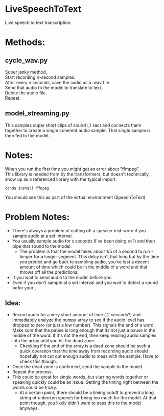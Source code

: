 # LiveSpeechToText
Live speech to text transcription.

# Methods:

## cycle_wav.py

Super janky method.  
Start recording n-second samples.  
After every n seconds, save the audio as a .wav file.  
Send that audio to the model to translate to text.  
Delete the audio file.  
Repeat.  

## model_streaming.py

This samples super short clips of sound (.1 sec) and connects them together to create a single coherent audio sample. That single sample is then fed to the model.

# Notes:
When you run the first time you might get an error about "ffmpeg".  
This library is needed from by the transformers, but doesn't technically show up as a referenced library with the typical import.

```
conda install ffmpeg
```

You should see this as part of the virtual environment (SpeechToText).

# Problem Notes:
* There's always a problem of cutting off a speaker mid-word if you sample audio at a set interval.
* You usually sample audio for x seconds (I've been doing x=1) and then pipe that sound to the model.
    * The problem is that the model takes about 1/5 of a second to run - longer for a longer segment. This delay isn't that long but by the time you predict and go back to sampling audio, you've lost a decent amount of time which could be in the middle of a word and that throws off all the predictions.
* If you wait to send audio to the model before you 
* Even if you don't sample at a set interval and you wait to detect a sound befor your ,

## Idea:
* Record audio for a very short amount of time (.2 seconds?) and immediately analyze the numpy array to see if the audio level has dropped to zero (or just a low number). This signals the end of a word. Make sure that the pause is long enough that its not just a pause in the middle of the word. If it's not the end, then keep reading audio samples into the array until you hit the dead zone.
    * Checking if the end of the array is a dead zone should be such a quick operation that the time away from recording audio should hopefully not cut out enough audio to mess with the sample. Have to check this though.
* Once the dead zone is confirmed, send the sample to the model.
* Repeat the process.
* This could be great for single words, but slurring words together or speaking quickly could be an issue. Getting the timing right between the words could be tricky.
    * At a certain point, there should be a timing cutoff to prevent a long string of unbroken speech for being too much for the model. At that point though, you likely didn't want to pass this to the model anyways.

